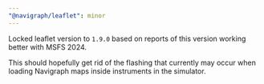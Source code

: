 ```yaml
---
"@navigraph/leaflet": minor
---
```


Locked leaflet version to `1.9.0` based on reports of this version working better with MSFS 2024.

This should hopefully get rid of the flashing that currently may occur when loading Navigraph maps inside instruments in the simulator.
